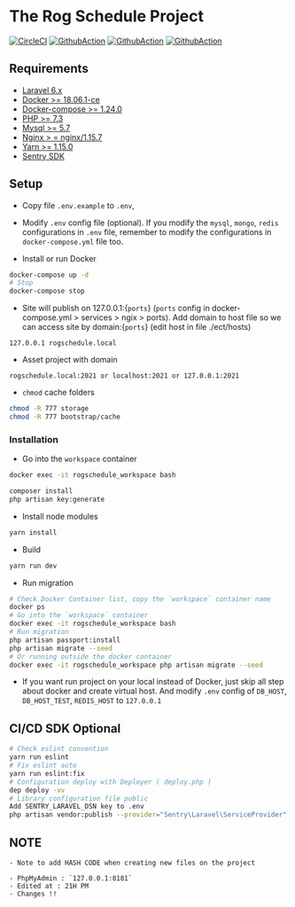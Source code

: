 # The Rog Schedule Project

[![CircleCI](https://circleci.com/gh/hieudt-2054/rog-schedule.svg?style=svg)](https://circleci.com/gh/hieudt-2054/rog-schedule)
[![GithubAction](https://github.com/hieudt-2054/rog-schedule/workflows/Laravel/badge.svg)](https://github.com/hieudt-2054/rog-schedule)
[![GithubAction](https://github.com/hieudt-2054/rog-schedule/workflows/Code_Quality/badge.svg)](https://github.com/hieudt-2054/rog-schedule)
[![GithubAction](https://github.com/hieudt-2054/rog-schedule/workflows/ROGLabel/badge.svg)](https://github.com/hieudt-2054/rog-schedule)

## Requirements

- [Laravel 6.x](https://laravel.com/docs/6.x)
- [Docker >= 18.06.1-ce](https://docs.docker.com/install)
- [Docker-compose >= 1.24.0](https://docs.docker.com/compose/install)
- [PHP >= 7.3](https://www.php.net/downloads.php)
- [Mysql >= 5.7](https://dev.mysql.com/downloads/installer/)
- [Nginx > = nginx/1.15.7](https://www.nginx.com/resources/wiki/start/topic/tutorials/install/)
- [Yarn >= 1.15.0](https://yarnpkg.com/en/docs/install#debian-stable)
- [Sentry SDK](https://sentry.io)

## Setup

- Copy file `.env.example` to `.env`,
- Modify `.env` config file (optional). If you modify the `mysql`, `mongo`, `redis` configurations in `.env` file, remember to modify the configurations in `docker-compose.yml` file too.

- Install or run Docker
```BASH
docker-compose up -d
# Stop
docker-compose stop
```

- Site will publish on 127.0.0.1:{`ports`} (`ports` config in docker-compose.yml > services > ngix > ports). Add domain to host file so we can access site by domain:{`ports`} (edit host in file ./ect/hosts)

```
127.0.0.1 rogschedule.local
```
- Asset project with domain

```
rogschedule.local:2021 or localhost:2021 or 127.0.0.1:2021
```

- `chmod` cache folders
```BASH
chmod -R 777 storage
chmod -R 777 bootstrap/cache
```

### Installation

- Go into the `workspace` container

```BASH
docker exec -it rogschedule_workspace bash
```

```BASH
composer install
php artisan key:generate
```

- Install node modules
```BASH
yarn install
```

- Build
```BASH
yarn run dev
```

- Run migration

```BASH
# Check Docker Container list, copy the `workspace` container name
docker ps
# Go into the `workspace` container
docker exec -it rogschedule_workspace bash
# Run migration
php artisan passport:install
php artisan migrate --seed
# Or running outside the docker container
docker exec -it rogschedule_workspace php artisan migrate --seed
```

- If you want run project on your local instead of Docker, just skip all step about docker and create virtual host. And modify `.env` config of `DB_HOST`, `DB_HOST_TEST`, `REDIS_HOST` to `127.0.0.1`

## CI/CD SDK Optional
```BASH
# Check eslint convention
yarn run eslint
# Fix eslint auto
yarn run eslint:fix
# Configuration deploy with Deployer ( deploy.php )
dep deploy -vv
# Library configuration file public
Add SENTRY_LARAVEL_DSN key to .env
php artisan vendor:publish --provider="Sentry\Laravel\ServiceProvider"
```



## NOTE
```
- Note to add HASH CODE when creating new files on the project

- PhpMyAdmin : `127.0.0.1:8181`
- Edited at : 21H PM
- Changes !!

```

